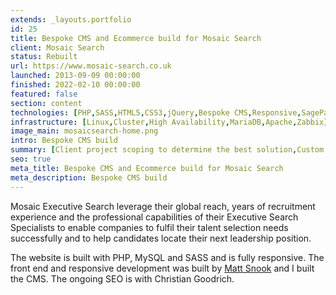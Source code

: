 ```yaml
---
extends: _layouts.portfolio
id: 25
title: Bespoke CMS and Ecommerce build for Mosaic Search
client: Mosaic Search
status: Rebuilt
url: https://www.mosaic-search.co.uk
launched: 2013-09-09 00:00:00
finished: 2022-02-10 00:00:00
featured: false
section: content
technologies: [PHP,SASS,HTML5,CSS3,jQuery,Bespoke CMS,Responsive,SagePay]
infrastructure: [Linux,Cluster,High Availability,MariaDB,Apache,Zabbix]
image_main: mosaicsearch-home.png
intro: Bespoke CMS build
summary: [Client project scoping to determine the best solution,Custom CMS build,Testing]
seo: true
meta_title: Bespoke CMS and Ecommerce build for Mosaic Search
meta_description: Bespoke CMS build
---
```


Mosaic Executive Search leverage their global reach, years of recruitment experience and the professional capabilities of their Executive&nbsp;Search Specialists to enable companies to fulfil their talent selection needs successfully and to help candidates locate their next leadership position.

The website is built with PHP, MySQL and SASS and is fully responsive. The front end and responsive development was built by <a href="https://snook.studio/" target="_blank" rel="external" title="Matt Snook Web Design and Graphic Design Cheltenham">Matt Snook</a> and I built the CMS. The ongoing SEO is with Christian Goodrich.
